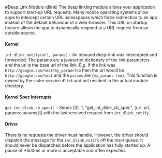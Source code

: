 #Deep Link Module (dlink)
The deep linking module allows your application to support start-up URL requests. Many mobile operating systems allow apps to intercept certain URL namespaces which force redirection to an app instead of the default behaviour of a web-browser. This URL on startup feature allows the app to dynamically respond to a URL request from an outside source.

#### Kernel
`int_dlink_notify(url, params)` - An inbound deep-link was intercepted and forwarded. The params are a javascript dictionary of the link parameters and
the url is the base url of the link.  E.g. if the link was `http://google.com/test?my_param=foo` then the url would be `http://google.com/test` and the
`params` are `{my_param: foo}`. This function is owned by the sister-service `dlink` and not resident in the actual module directory.

#### Kernel Spec Interrupts
`get_int_dlink_cb_spec()` - Sends [[0, 1, "get_int_dlink_cb_spec", {url: url, params: params}]] with the last received request from `int_dlink_notify`.

#### Driver
There is no requests the driver must handle. However, the driver should dispatch the message for the `int_dlink_notify` off the main queue. It should never be dispatched
before the application has fully started up. A pause of +500ms or more is acceptable and often expected.
